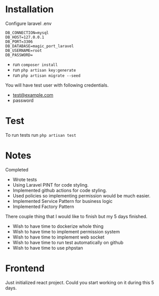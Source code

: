# Installation

Configure laravel .env

```
DB_CONNECTION=mysql
DB_HOST=127.0.0.1
DB_PORT=3306
DB_DATABASE=magic_port_laravel
DB_USERNAME=root
DB_PASSWORD=
```

 - run `composer install`
 - run `php artisan key:generate`
 - run `php artisan migrate --seed`

You will have test user with following credentials.
 - test@example.com
 - password

# Test
To run tests run `php artisan test`

# Notes
Completed
- Wrote tests
- Using Laravel PINT for code styling. 
- Implemented github actions for code styling.
- Used policies so implementing permission would be much easier.
- Implemented Service Pattern for business logic
- Implemented Factory Pattern


There couple thing that I would like to finish but my 5 days finished.
 - Wish to have time to dockerize whole thing
 - Wish to have time to implement permission system
 - Wish to have time to implement web socket
 - Wish to have time to run test automatically on github
 - Wish to have time to use phpstan

# Frontend

Just initialized react project. Could you start working on it during this 5 days. 





